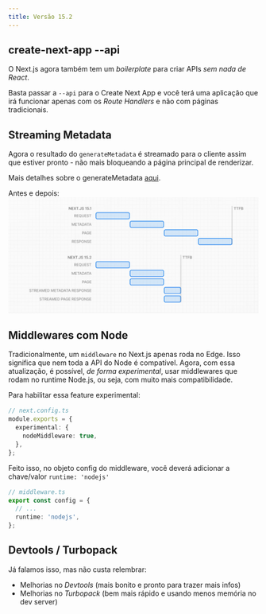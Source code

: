 ```yaml
---
title: Versão 15.2
---
```


## create-next-app --api

O Next.js agora também tem um *boilerplate* para criar APIs *sem nada de React*.

Basta passar a `--api` para o Create Next App e você terá uma aplicação que irá funcionar apenas com os *Route Handlers* e não com páginas tradicionais.

## Streaming Metadata

Agora o resultado do `generateMetadata` é streamado para o cliente assim que estiver pronto - não mais bloqueando a página principal de renderizar.  

Mais detalhes sobre o generateMetadata [aqui](https://nextjs.org/docs/app/api-reference/functions/generate-metadata).

Antes e depois:
![alt text](image.png)

## Middlewares com Node

Tradicionalmente, um `middleware` no Next.js apenas roda no Edge. Isso significa que nem toda a API do Node é compatível. Agora, com essa atualização, é possível, *de forma experimental*, usar middlewares que rodam no runtime Node.js, ou seja, com muito mais compatibilidade.

Para habilitar essa feature experimental:

```typescript
// next.config.ts
module.exports = {
  experimental: {
    nodeMiddleware: true,
  },
};
```

Feito isso, no objeto config do middleware, você deverá adicionar a chave/valor `runtime: 'nodejs'`

```typescript
// middleware.ts
export const config = {
  // ...
  runtime: 'nodejs',
};
```

## Devtools / Turbopack

Já falamos isso, mas não custa relembrar:

- Melhorias no *Devtools* (mais bonito e pronto para trazer mais infos)
- Melhorias no *Turbopack* (bem mais rápido e usando menos memória no dev server)
